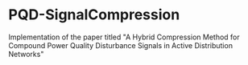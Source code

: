 # PQD-SignalCompression
Implementation of the paper titled "A Hybrid Compression Method for Compound Power Quality Disturbance Signals in Active Distribution Networks"
